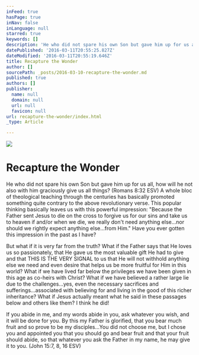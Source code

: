```yaml
---
inFeed: true
hasPage: true
inNav: false
inLanguage: null
starred: true
keywords: []
description: 'He who did not spare his own Son but gave him up for us all, how will he not also with him graciously give us all things? (Romans 8:32 ESV)'
datePublished: '2016-03-11T20:55:25.827Z'
dateModified: '2016-03-11T20:55:19.646Z'
title: Recapture the Wonder
author: []
sourcePath: _posts/2016-03-10-recapture-the-wonder.md
published: true
authors: []
publisher:
  name: null
  domain: null
  url: null
  favicon: null
url: recapture-the-wonder/index.html
_type: Article

---
```

![](https://the-grid-user-content.s3-us-west-2.amazonaws.com/e700402c-79b9-4b06-9182-bea17690c978.jpg)

# Recapture the Wonder

He who did not spare his own Son but gave him up for us all, how will he not also with him graciously give us all things? (Romans 8:32 ESV) A whole bloc of theological teaching through the centuries has basically promoted something quite contrary to the above revolutionary verse. This popular thinking basically leaves us with this powerful impression: "Because the Father sent Jesus to die on the cross to forgive us for our sins and take us to heaven if and/or when we die, we really don't need anything else...nor should we rightly expect anything else...from Him." Have you ever gotten this impression in the past as I have?

But what if it is very far from the truth? What if the Father says that He loves us so passionately, that He gave us the most valuable gift He had to give and that THIS IS THE VERY SIGNAL to us that He will not withhold anything else we need and even desire that helps us be more fruitful for Him in this world? What if we have lived far below the privileges we have been given in this age as co-heirs with Christ? What if we have believed a rather large lie due to the challenges...yes, even the necessary sacrifices and sufferings...associated with believing for and living in the good of this richer inheritance? What if Jesus actually meant what he said in these passages below and others like them? I think he did!

If you abide in me, and my words abide in you, ask whatever you wish, and it will be done for you. By this my Father is glorified, that you bear much fruit and so prove to be my disciples...You did not choose me, but I chose you and appointed you that you should go and bear fruit and that your fruit should abide, so that whatever you ask the Father in my name, he may give it to you. (John 15:7, 8, 16 ESV)